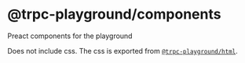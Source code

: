 # @trpc-playground/components

Preact components for the playground

Does not include css. The css is exported from [`@trpc-playground/html`](https://github.com/sachinraja/trpc-playground/tree/main/packages/html).
